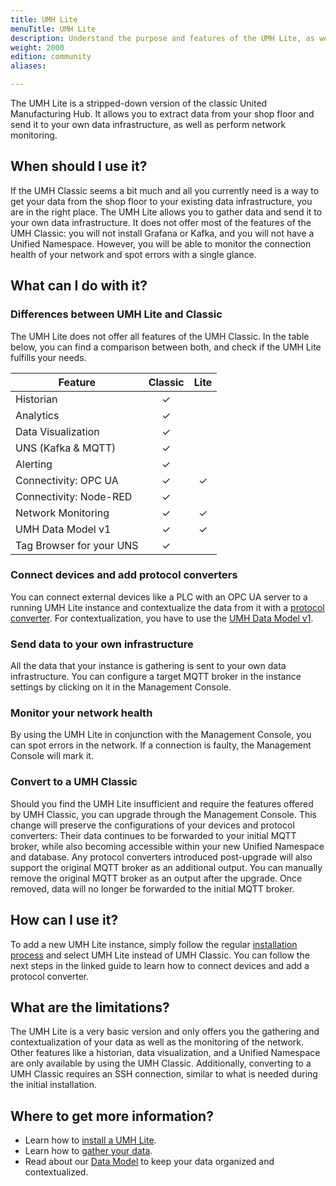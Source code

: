 ```yaml
---
title: UMH Lite
menuTitle: UMH Lite
description: Understand the purpose and features of the UMH Lite, as well as the differences between UMH Lite and UMH Classic.
weight: 2000
edition: community
aliases:

---
```


The UMH Lite is a stripped-down version of the classic United Manufacturing Hub.
It allows you to extract data from your shop floor and send it to your own data
infrastructure, as well as perform network monitoring.

## When should I use it?

If the UMH Classic seems a bit much and all you currently need is a way to get
your data from the shop floor to your existing data infrastructure, you are in
the right place. The UMH Lite allows you to gather data and send it to your own
data infrastructure. It does not offer most of the features of the UMH Classic:
you will not install Grafana or Kafka, and you will not have a Unified
Namespace. However, you will be able to monitor the connection health of your
network and spot errors with a single glance.

## What can I do with it?

### Differences between UMH Lite and Classic

The UMH Lite does not offer all features of the UMH Classic. In the table below,
you can find a comparison between both, and check if the UMH Lite fulfills your
needs.

| Feature                   | Classic | Lite |
|---------------------------|:-------:|:----:|
| Historian                 |    ✓    |      |
| Analytics                 |    ✓    |      |
| Data Visualization        |    ✓    |      |
| UNS (Kafka & MQTT)        |    ✓    |      |
| Alerting                  |    ✓    |      |
| Connectivity: OPC UA      |    ✓    |  ✓   |
| Connectivity: Node-RED    |    ✓    |      |
| Network Monitoring        |    ✓    |  ✓   |
| UMH Data Model v1         |    ✓    |  ✓   |
| Tag Browser for your UNS  |    ✓    |      |

### Connect devices and add protocol converters

You can connect external devices like a PLC with an OPC UA server to a running
UMH Lite instance and contextualize the data from it with a [protocol
converter](https://umh.docs.umh.app/docs/features/connectivity/benthos-umh/).
For contextualization, you have to use the
[UMH Data Model v1](https://umh.docs.umh.app/docs/datamodel/messages/).

### Send data to your own infrastructure

All the data that your instance is gathering is sent to your own data
infrastructure. You can configure a target MQTT broker in the instance settings
by clicking on it in the Management Console.

### Monitor your network health

By using the UMH Lite in conjunction with the Management Console, you can spot
errors in the network. If a connection is faulty, the Management Console will
mark it.

### Convert to a UMH Classic

Should you find the UMH Lite insufficient and require the features offered by
UMH Classic, you can upgrade through the Management Console. This change will 
preserve the configurations of your devices and protocol converters: Their data 
continues to be forwarded to your initial MQTT broker, while also becoming 
accessible within your new Unified Namespace and database. Any protocol
converters introduced post-upgrade will also support the original MQTT broker as
an additional output. You can manually remove the original MQTT broker as an
output after the upgrade. Once removed, data will no longer be forwarded to the
initial MQTT broker.


## How can I use it?

To add a new UMH Lite instance, simply follow the regular 
[installation process](https://umh.docs.umh.app/docs/getstarted/installation/)
and select UMH Lite instead of UMH Classic. You can follow the next steps in
the linked guide to learn how to connect devices and add a protocol converter.

## What are the limitations?

The UMH Lite is a very basic version and only offers you the gathering and
contextualization of your data as well as the monitoring of the network. Other
features like a historian, data visualization, and a Unified Namespace are only
available by using the UMH Classic.
Additionally, converting to a UMH Classic requires an SSH connection, similar
to what is needed during the initial installation.


## Where to get more information?

- Learn how to [install a UMH Lite](https://umh.docs.umh.app/docs/getstarted/installation/).
- Learn how to [gather your data](https://umh.docs.umh.app/docs/getstarted/dataacquisitionmanipulation/).
- Read about our [Data Model](https://umh.docs.umh.app/docs/datamodel/messages/) to keep your data organized and contextualized.

